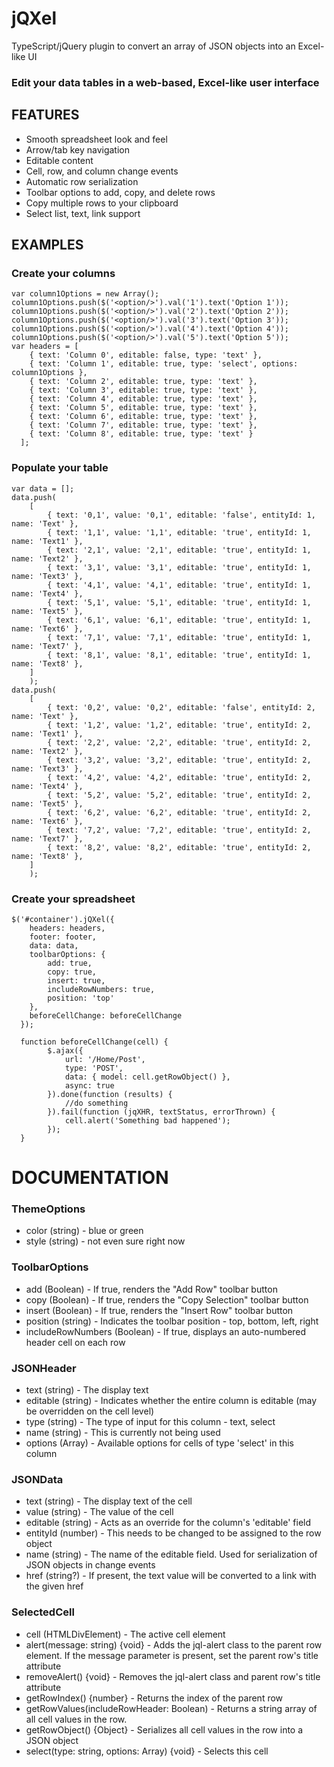 # jQXel
TypeScript/jQuery plugin to convert an array of JSON objects into an Excel-like UI

### Edit your data tables in a web-based, Excel-like user interface

## FEATURES
* Smooth spreadsheet look and feel
* Arrow/tab key navigation
* Editable content
* Cell, row, and column change events
* Automatic row serialization
* Toolbar options to add, copy, and delete rows
* Copy multiple rows to your clipboard
* Select list, text, link support

## EXAMPLES
### Create your columns

    var column1Options = new Array();
    column1Options.push($('<option/>').val('1').text('Option 1'));
    column1Options.push($('<option/>').val('2').text('Option 2'));
    column1Options.push($('<option/>').val('3').text('Option 3'));
    column1Options.push($('<option/>').val('4').text('Option 4'));
    column1Options.push($('<option/>').val('5').text('Option 5'));
    var headers = [
        { text: 'Column 0', editable: false, type: 'text' },
        { text: 'Column 1', editable: true, type: 'select', options: column1Options },
        { text: 'Column 2', editable: true, type: 'text' },
        { text: 'Column 3', editable: true, type: 'text' },
        { text: 'Column 4', editable: true, type: 'text' },
        { text: 'Column 5', editable: true, type: 'text' },
        { text: 'Column 6', editable: true, type: 'text' },
        { text: 'Column 7', editable: true, type: 'text' },
        { text: 'Column 8', editable: true, type: 'text' }
      ];


### Populate your table
    var data = [];
    data.push(
        [
            { text: '0,1', value: '0,1', editable: 'false', entityId: 1, name: 'Text' },
            { text: '1,1', value: '1,1', editable: 'true', entityId: 1, name: 'Text1' },
            { text: '2,1', value: '2,1', editable: 'true', entityId: 1, name: 'Text2' },
            { text: '3,1', value: '3,1', editable: 'true', entityId: 1, name: 'Text3' },
            { text: '4,1', value: '4,1', editable: 'true', entityId: 1, name: 'Text4' },
            { text: '5,1', value: '5,1', editable: 'true', entityId: 1, name: 'Text5' },
            { text: '6,1', value: '6,1', editable: 'true', entityId: 1, name: 'Text6' },
            { text: '7,1', value: '7,1', editable: 'true', entityId: 1, name: 'Text7' },
            { text: '8,1', value: '8,1', editable: 'true', entityId: 1, name: 'Text8' },
        ]
        );
    data.push(
        [
            { text: '0,2', value: '0,2', editable: 'false', entityId: 2, name: 'Text' },
            { text: '1,2', value: '1,2', editable: 'true', entityId: 2, name: 'Text1' },
            { text: '2,2', value: '2,2', editable: 'true', entityId: 2, name: 'Text2' },
            { text: '3,2', value: '3,2', editable: 'true', entityId: 2, name: 'Text3' },
            { text: '4,2', value: '4,2', editable: 'true', entityId: 2, name: 'Text4' },
            { text: '5,2', value: '5,2', editable: 'true', entityId: 2, name: 'Text5' },
            { text: '6,2', value: '6,2', editable: 'true', entityId: 2, name: 'Text6' },
            { text: '7,2', value: '7,2', editable: 'true', entityId: 2, name: 'Text7' },
            { text: '8,2', value: '8,2', editable: 'true', entityId: 2, name: 'Text8' },
        ]
        );

### Create your spreadsheet
    $('#container').jQXel({
        headers: headers,
        footer: footer,
        data: data,
        toolbarOptions: {
            add: true,
            copy: true,
            insert: true,
            includeRowNumbers: true,
            position: 'top'
        },
        beforeCellChange: beforeCellChange
      });

      function beforeCellChange(cell) {
            $.ajax({
                url: '/Home/Post',
                type: 'POST',
                data: { model: cell.getRowObject() },
                async: true
            }).done(function (results) {
                //do something
            }).fail(function (jqXHR, textStatus, errorThrown) {
                cell.alert('Something bad happened');
            });
      }

# DOCUMENTATION

### ThemeOptions
* color (string) - blue or green
* style (string) - not even sure right now

### ToolbarOptions
* add (Boolean) - If true, renders the "Add Row" toolbar button
* copy (Boolean) - If true, renders the "Copy Selection" toolbar button
* insert (Boolean) - If true, renders the "Insert Row" toolbar button
* position (string) - Indicates the toolbar position - top, bottom, left, right
* includeRowNumbers (Boolean) - If true, displays an auto-numbered header cell on each row

### JSONHeader
* text (string) - The display text
* editable (string) - Indicates whether the entire column is editable (may be overridden on the cell level)
* type (string) - The type of input for this column - text, select
* name (string) - This is currently not being used
* options (Array<HTMLOptionElement>) - Available options for cells of type 'select' in this column

### JSONData
* text (string) - The display text of the cell
* value (string) - The value of the cell
* editable (string) - Acts as an override for the column's 'editable' field
* entityId (number) - This needs to be changed to be assigned to the row object
* name (string) - The name of the editable field. Used for serialization of JSON objects in change events
* href (string?) - If present, the text value will be converted to a link with the given href

### SelectedCell
* cell (HTMLDivElement) - The active cell element
* alert(message: string) {void} - Adds the jql-alert class to the parent row element. If the message parameter is present, set the parent row's title attribute
* removeAlert() {void} - Removes the jql-alert class and parent row's title attribute
* getRowIndex() {number} - Returns the index of the parent row
* getRowValues(includeRowHeader: Boolean) - Returns a string array of all cell values in the row.
* getRowObject() {Object} - Serializes all cell values in the row into a JSON object
* select(type: string, options: Array<HTMLOptionElement>) {void} - Selects this cell
